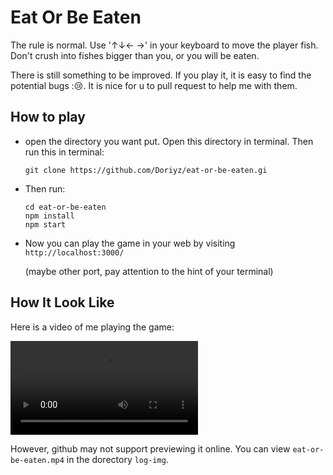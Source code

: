 # Eat Or Be Eaten

The rule is normal. Use '↑↓← →' in your keyboard to move the player fish. Don't crush into fishes bigger than you, or you will be eaten.

There is still something to be improved. If you play it, it is easy to find the potential bugs ::cry:.  It is nice for u to pull request to help me with them.

## How to play

+ open the directory you want put. Open this directory in terminal. Then run this in terminal:

  ```shell
  git clone https://github.com/Doriyz/eat-or-be-eaten.gi
  ```

+ Then run:

  ```shell
  cd eat-or-be-eaten
  npm install
  npm start
  ```

+ Now you can play the game in your web by visiting ` http://localhost:3000/`

  (maybe other port,  pay attention to the hint of your terminal)



## How It Look Like

Here is a video of me playing the game:

<video src="E:/Repositories/FrontEnd-learn/eat-or-be-eaten/log-img/eat-or-be-eaten.mp4"></video>

However, github may not support previewing it online. You can view `eat-or-be-eaten.mp4` in the dorectory `log-img`.
